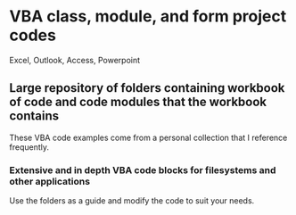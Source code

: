 # VBA class, module, and form project codes

Excel, 
Outlook, 
Access, 
Powerpoint

## Large repository of folders containing workbook of code and code modules that the workbook contains
These VBA code examples come from a personal collection that I reference frequently.

### Extensive and in depth VBA code blocks for filesystems and other applications
Use the folders as a guide and modify the code to suit your needs. 
